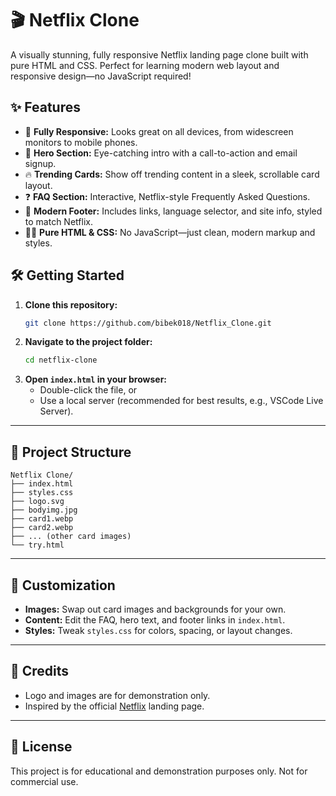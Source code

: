 # 🎬 Netflix Clone

A visually stunning, fully responsive Netflix landing page clone built with pure HTML and CSS. Perfect for learning modern web layout and responsive design—no JavaScript required!

## ✨ Features

- 📱 **Fully Responsive:** Looks great on all devices, from widescreen monitors to mobile phones.
- 🎥 **Hero Section:** Eye-catching intro with a call-to-action and email signup.
- 🔥 **Trending Cards:** Show off trending content in a sleek, scrollable card layout.
- ❓ **FAQ Section:** Interactive, Netflix-style Frequently Asked Questions.
- 🦶 **Modern Footer:** Includes links, language selector, and site info, styled to match Netflix.
- 🧑‍💻 **Pure HTML & CSS:** No JavaScript—just clean, modern markup and styles.



## 🛠️ Getting Started

1. **Clone this repository:**
   ```bash
   git clone https://github.com/bibek018/Netflix_Clone.git
   ```
2. **Navigate to the project folder:**
   ```bash
   cd netflix-clone
   ```
3. **Open `index.html` in your browser:**
   - Double-click the file, or
   - Use a local server (recommended for best results, e.g., VSCode Live Server).

---

## 📂 Project Structure

```
Netflix Clone/
├── index.html
├── styles.css
├── logo.svg
├── bodyimg.jpg
├── card1.webp
├── card2.webp
├── ... (other card images)
└── try.html
```

---

## 🎨 Customization

- **Images:** Swap out card images and backgrounds for your own.
- **Content:** Edit the FAQ, hero text, and footer links in `index.html`.
- **Styles:** Tweak `styles.css` for colors, spacing, or layout changes.

---

## 🙏 Credits

- Logo and images are for demonstration only.
- Inspired by the official [Netflix](https://www.netflix.com/) landing page.

---

## 📄 License

This project is for educational and demonstration purposes only. Not for commercial use. 
